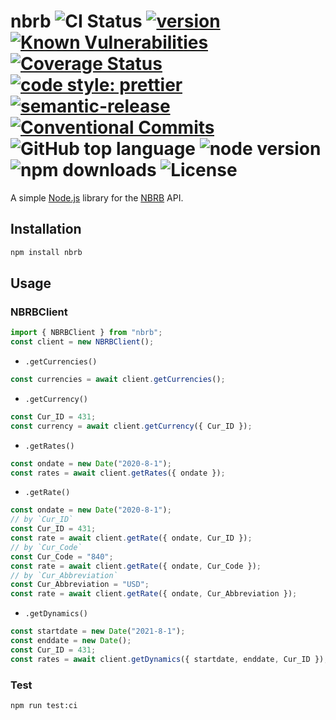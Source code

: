 # nbrb ![CI Status](https://github.com/b2broker/nbrb/workflows/CI/badge.svg) [![version](https://img.shields.io/github/package-json/v/b2broker/nbrb?style=plastic)](https://github.com/b2broker/nbrb) [![Known Vulnerabilities](https://snyk.io/test/github/b2broker/nbrb/badge.svg)](https://snyk.io/test/github/b2broker/nbrb) [![Coverage Status](https://coveralls.io/repos/github/b2broker/nbrb/badge.svg?branch=main)](https://coveralls.io/github/b2broker/nbrb?branch=main) [![code style: prettier](https://img.shields.io/badge/code_style-prettier-ff69b4.svg)](https://github.com/prettier/prettier) [![semantic-release](https://img.shields.io/badge/%20%20%F0%9F%93%A6%F0%9F%9A%80-semantic--release-e10079.svg)](https://github.com/semantic-release/semantic-release) [![Conventional Commits](https://img.shields.io/badge/Conventional%20Commits-1.0.0-yellow.svg)](https://conventionalcommits.org) ![GitHub top language](https://img.shields.io/github/languages/top/b2broker/nbrb) ![node version](https://img.shields.io/node/v/nbrb) ![npm downloads](https://img.shields.io/npm/dt/nbrb) ![License](https://img.shields.io/github/license/b2broker/nbrb)

A simple [Node.js](https://nodejs.org/en/) library for the [NBRB](https://www.nbrb.by/engl) API.

## Installation

```bash
npm install nbrb
```

## Usage

### NBRBClient

```typescript
import { NBRBClient } from "nbrb";
const client = new NBRBClient();
```

- `.getCurrencies()`

```typescript
const currencies = await client.getCurrencies();
```

- `.getCurrency()`

```typescript
const Cur_ID = 431;
const currency = await client.getCurrency({ Cur_ID });
```

- `.getRates()`

```typescript
const ondate = new Date("2020-8-1");
const rates = await client.getRates({ ondate });
```

- `.getRate()`

```typescript
const ondate = new Date("2020-8-1");
// by `Cur_ID`
const Cur_ID = 431;
const rate = await client.getRate({ ondate, Cur_ID });
// by `Cur_Code`
const Cur_Code = "840";
const rate = await client.getRate({ ondate, Cur_Code });
// by `Cur_Abbreviation`
const Cur_Abbreviation = "USD";
const rate = await client.getRate({ ondate, Cur_Abbreviation });
```

- `.getDynamics()`

```typescript
const startdate = new Date("2021-8-1");
const enddate = new Date();
const Cur_ID = 431;
const rates = await client.getDynamics({ startdate, enddate, Cur_ID });
```

### Test

```bash
npm run test:ci
```
